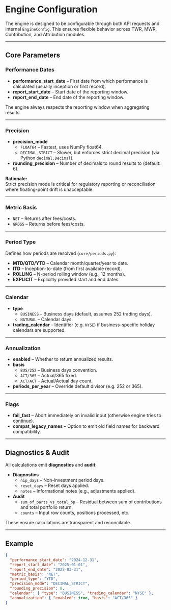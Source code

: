 # Engine Configuration

The engine is designed to be configurable through both API requests and internal `EngineConfig`. This ensures flexible behavior across TWR, MWR, Contribution, and Attribution modules.

---

## Core Parameters

### Performance Dates
- **performance_start_date** – First date from which performance is calculated (usually inception or first record).
- **report_start_date** – Start date of the reporting window.
- **report_end_date** – End date of the reporting window.

The engine always respects the reporting window when aggregating results.

---

### Precision
- **precision_mode**
  - `FLOAT64` – Fastest, uses NumPy float64.
  - `DECIMAL_STRICT` – Slower, but enforces strict decimal precision (via Python `decimal.Decimal`).
- **rounding_precision** – Number of decimals to round results to (default: 6).

**Rationale:**  
Strict precision mode is critical for regulatory reporting or reconciliation where floating-point drift is unacceptable.

---

### Metric Basis
- `NET` – Returns after fees/costs.
- `GROSS` – Returns before fees/costs.

---

### Period Type
Defines how periods are resolved (`core/periods.py`):
- **MTD/QTD/YTD** – Calendar month/quarter/year to date.
- **ITD** – Inception-to-date (from first available record).
- **ROLLING** – N-period rolling window (e.g., 12 months).
- **EXPLICIT** – Explicitly provided start and end dates.

---

### Calendar
- **type**
  - `BUSINESS` – Business days (default, assumes 252 trading days).
  - `NATURAL` – Calendar days.
- **trading_calendar** – Identifier (e.g. `NYSE`) if business-specific holiday calendars are supported.

---

### Annualization
- **enabled** – Whether to return annualized results.
- **basis**
  - `BUS/252` – Business days convention.
  - `ACT/365` – Actual/365 fixed.
  - `ACT/ACT` – Actual/Actual day count.
- **periods_per_year** – Override default divisor (e.g. 252 or 365).

---

### Flags
- **fail_fast** – Abort immediately on invalid input (otherwise engine tries to continue).
- **compat_legacy_names** – Option to emit old field names for backward compatibility.

---

## Diagnostics & Audit

All calculations emit **diagnostics** and **audit**:
- **Diagnostics**
  - `nip_days` – Non-investment period days.
  - `reset_days` – Reset days applied.
  - `notes` – Informational notes (e.g., adjustments applied).
- **Audit**
  - `sum_of_parts_vs_total_bp` – Residual between sum of contributions and total portfolio return.
  - `counts` – Input row counts, positions processed, etc.

These ensure calculations are transparent and reconcilable.

---

## Example

```json
{
  "performance_start_date": "2024-12-31",
  "report_start_date": "2025-01-01",
  "report_end_date": "2025-03-31",
  "metric_basis": "NET",
  "period_type": "YTD",
  "precision_mode": "DECIMAL_STRICT",
  "rounding_precision": 8,
  "calendar": { "type": "BUSINESS", "trading_calendar": "NYSE" },
  "annualization": { "enabled": true, "basis": "ACT/365" }
}
